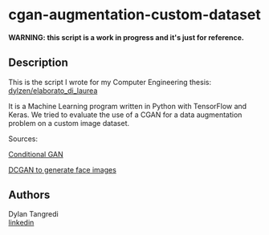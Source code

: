 # cgan-augmentation-custom-dataset

#### WARNING: this script is a work in progress and it's just for reference.

## Description

This is the script I wrote for my Computer Engineering thesis: [dylzen/elaborato_di_laurea](https://github.com/dylzen/elaborato_di_laurea)

It is a Machine Learning program written in Python with TensorFlow and Keras. 
We tried to evaluate the use of a CGAN for a data augmentation problem on a custom image dataset.

Sources:

[Conditional GAN](https://keras.io/examples/generative/conditional_gan/)

[DCGAN to generate face images](https://keras.io/examples/generative/dcgan_overriding_train_step/)


## Authors

Dylan Tangredi\
[linkedin](https://www.linkedin.com/in/dylantangredi/)
